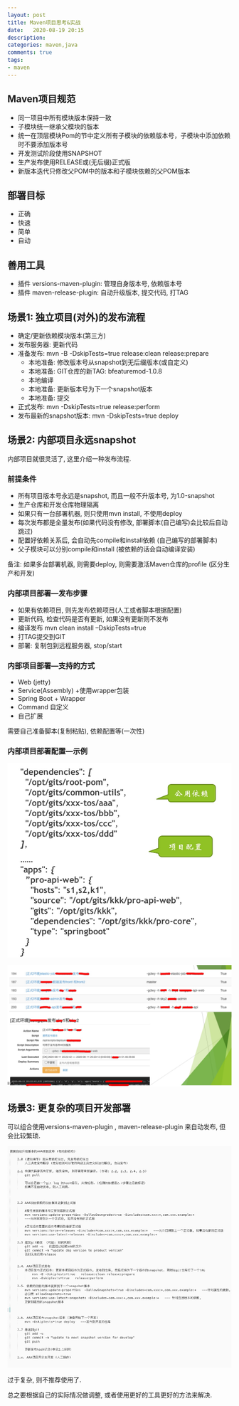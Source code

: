 ```yaml
---
layout: post
title: Maven项目思考&实战
date:   2020-08-19 20:15
description: 
categories: maven,java
comments: true
tags:
- maven
---
```


## Maven项目规范
* 同一项目中所有模块版本保持一致
* 子模块统一继承父模块的版本
* 统一在顶层模块Pom的节中定义所有子模块的依赖版本号，子模块中添加依赖时不要添加版本号
* 开发测试阶段使用SNAPSHOT
* 生产发布使用RELEASE或(无后缀)正式版
* 新版本迭代只修改父POM中的版本和子模块依赖的父POM版本

## 部署目标
* 正确
* 快速
* 简单
* 自动

## 善用工具
* 插件 versions-maven-plugin: 管理自身版本号, 依赖版本号
* 插件 maven-release-plugin: 自动升级版本, 提交代码, 打TAG

## 场景1: 独立项目(对外)的发布流程

* 确定/更新依赖模块版本(第三方)
* 发布服务器: 更新代码
* 准备发布: mvn -B -DskipTests=true   release:clean release:prepare
   * 本地准备: 修改版本号从snapshot到无后缀版本(或自定义)
   * 本地准备: GIT仓库的新TAG: bfeaturemod-1.0.8  
   * 本地编译
   * 本地准备: 更新版本号为下一个snapshot版本
   * 本地准备: 提交
* 正式发布: mvn -DskipTests=true   release:perform
* 发布最新的snapshot版本: mvn -DskipTests=true deploy


## 场景2: 内部项目永远snapshot 
内部项目就很灵活了, 这里介绍一种发布流程.

### 前提条件
* 所有项目版本号永远是snapshot, 而且一般不升版本号, 为1.0-snapshot
* 生产仓库和开发仓库物理隔离
* 如果只有一台部署机器, 则只使用mvn install, 不使用deploy
* 每次发布都是全量发布(如果代码没有修改, 部署脚本(自己编写)会比较后自动跳过)
* 配置好依赖关系后, 会自动先compile和install依赖 (自己编写的部署脚本)
* 父子模块可以分别compile和install (被依赖的话会自动编译安装)

备注: 如果多台部署机器, 则需要deploy, 则需要激活Maven仓库的profile (区分生产和开发)

### 内部项目部署—发布步骤
* 如果有依赖项目, 则先发布依赖项目(人工或者脚本根据配置)
* 更新代码, 检查代码是否有更新, 如果没有更新则不发布
* 编译发布 mvn clean install –DskipTests=true
* 打TAG提交到GIT
* 部署: 复制包到远程服务器, stop/start

### 内部项目部署—支持的方式
* Web (jetty)
* Service(Assembly) +使用wrapper包装
* Spring Boot + Wrapper
* Command 自定义
* 自己扩展

需要自己准备脚本(复制粘贴), 依赖配置等(一次性)

### 内部项目部署配置—示例
![](/img/posts/mvn_config.jpg "配置文件")

![](/img/posts/mvn_deploy.jpg "部署系统")

## 场景3: 更复杂的项目开发部署
可以组合使用versions-maven-plugin , maven-release-plugin 来自动发布, 但会比较繁琐.

![](/img/posts/mvn_complexdeploy.jpg "复杂项目部署")

过于复杂, 则不推荐使用了.


总之要根据自己的实际情况做调整, 或者使用更好的工具更好的方法来解决.